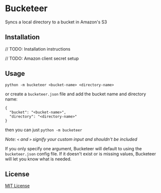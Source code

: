 Bucketeer
========

Syncs a local directory to a bucket in Amazon's S3


Installation
------------

// TODO: Installation instructions

// TODO: Amazon client secret setup

Usage
-----

    python -m bucketeer <bucket-name> <directory-name>

or create a `bucketeer.json` file and add the bucket name and directory name:

    {
      "bucket": "<bucket-name>",
      "directory": "<directory-name>"
    }

then you can just `python -m bucketeer`

_Note: `<` and `>` signify your custom input and shouldn't be included_

If you only specify one argument, Bucketeer will default to using the
`bucketeer.json` config file. If it doesn't exist or is missing values,
Bucketeer will let you know what is needed.


License
-------
[MIT License](LICENSE.md)

